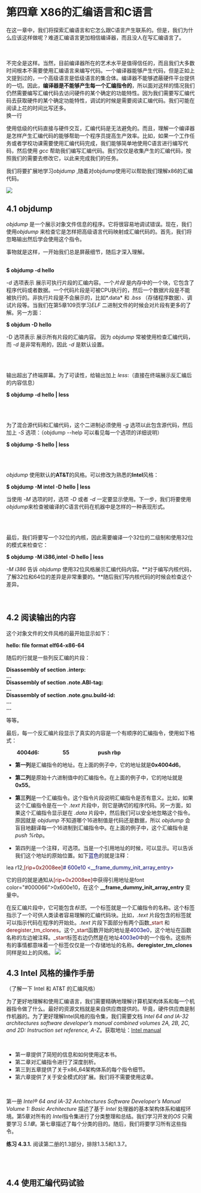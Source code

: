 # 第四章 X86的汇编语言和C语言




在这一章中，我们将探索汇编语言和它怎么跟C语言产生联系的。但是，我们为什么应该这样做呢？难道汇编语言更加相信编译器，而且没人在写汇编语言了。<br/><br/><br/>




不完全是这样。当然，目前编译器所在的艺术水平是值得信任的，而且我们大多数时间根本不需要使用汇编语言来编写代码。一个编译器能够产生代码，但是正如上文提到过的，一个高级语言是低级语言的集合体。编译器不能够遮蔽硬件平台提供的一切。因此，**编译器是不能够产生每一个汇编指令的**，所以面对这样的情况我们仍然需要编写汇编代码去访问硬件的某个确定的功能特性。因为我们需要写汇编代码去获取硬件的某个确定功能特性，调试的时候是需要阅读汇编代码。我们可能在阅读上花的时间比写还多。
<br/> 换一行





使用低级的代码直接与硬件交互，汇编代码是无法避免的。而且，理解一个编译器是怎样产生汇编代码的能够帮助一个程序员提高生产效率。比如，如果一个工作任务或者学校功课需要使用汇编代码完成，我们能够简单地使用C语言进行编写代码，然后使用 *gcc* 帮助我们编写汇编代码。我们仅仅是收集产生的汇编代码，按照我们的需要去修改它，以此来完成我们的任务。




我们将要扩展地学习*objdump* ,随着对objdump使用可以帮助我们理解x86的汇编代码。

![](https://upload-images.jianshu.io/upload_images/4377214-dd9ad68059da5405.png)




## 4.1 objdump




*objdump* 是一个展示对象文件信息的程序。它将很容易地调试错误。现在，我们使用*objdump* 来检查它是怎样把高级语言代码映射成汇编代码的。首先，我们将忽略输出然后学会使用这个指令。

事物就是这样，一开始我们总是屏蔽细节，随后才深入理解。
<br/><br/>



**$ objdump -d hello**




*-d* 选项表示   展示可执行片段的汇编内容。一个*片段* 是内存中的一个块，它包含了程序代码或者数据。一个代码片段是可被CPU执行的，然后一个数据片段是不能被执行的。非执行片段是不会展示的，比如*.data* 和 *.bss* （存储程序数据）、调试片段等。当我们在第5章109页学习*ELF* 二进制文件的时候会对片段有更多的了解。另一方面：



**$ objdum -D hello**



-D 选项表示   展示所有片段的汇编内容。 因为 *objdump* 常被使用检查汇编代码，而 *-d* 是非常有用的，因此 *-d* 是默认设置。

<br/><br/>




输出超出了终端屏幕。为了可读性，给输出加上 *less*:（直接在终端展示反汇编后的内容信息）

**$ objdump -d hello | less**

<br/><br/>


为了混合源代码和汇编代码，这个二进制必须使用 *-g* 选项以此包含源代码，然后加上 *-S* 选项：（objdump --help 可以看见每一个选项的详细说明）

**$ objdump -S hello | less**

<br/><br/>


*objdump* 使用默认的**AT&T**的风格。可以修改为熟悉的**Intel**风格：

**$ objdump -M intel -D hello | less**




当使用 *-M* 选项的时，选项 *-D* 或者 *-d* 一定要显示使用。下一步，我们将要使用 *objdump*来检查被编译的C语言代码在机器中是怎样的一种表现形式。

<br/><br/>


最后，我们将要写一个32位的内核，因此需要编译一个32位的二级制和使用32位的模式来检查它：

**$ objdump -M i386,intel -D hello | less**




*-M i386*  告诉 *objdump* 使用32位风格展示汇编代码内容。**对于编写内核代码，了解32位和64位的差异是非常重要的。**随后我们写内核代码的时候会检查这个差异。
<br/><br/><br/>




## 4.2 阅读输出的内容



这个对象文件的文件风格的最开始显示如下：



**hello: file format elf64-x86-64**



随后的行就是一些列反汇编的片段：

**Disassembly of section .interp:**<br/>
**...**<br/>
**Disassembly of section .note.ABI-tag:**<br/>
**...**<br/>
**Disassembly of section .note.gnu.build-id:**<br/>
**...**<br/>
**...**<br/>



等等。<br/>

最后，每一个反汇编片段显示了真实的内容是一个有顺序的汇编指令，使用如下格式：

&emsp;&emsp;**4004d6:      &emsp;&emsp;&emsp;&emsp;   55   &emsp;&emsp;&emsp;&emsp;&emsp;              push    rbp**



+ **第一列**是汇编指令的地址。在上面的例子中，它的地址就是**0x4004d6**。

+ **第二列**是原始十六进制值中的汇编指令。在上面的例子中，它的地址就是**0x55**。

+ **第三列**是一个汇编指令。这个指令片段说明汇编指令是否有意义。比如，如果这个汇编指令是在一个 *.text* 片段中，则它是确切的程序代码。另一方面，如果这个汇编指令显示是在 *.data* 片段中，然后我们可以安全地忽略这个指令。原因就是 *objdump* 不知道哪个16进制值是代码还是数据，所以 *objdump* 会盲目地翻译每一个16进制到汇编指令中。在上面的例子中，这个汇编指令是 *push %rbp*。
+ 第四列是一个注释，可选项。当是一个引用地址的时候，可以显示。可以告诉我们这个地址的原始位置。如下<font color="#000066">蓝色</font>的就是注释：


lea r12,<font color="#660000">[rip+0x2008ee]</font><font color="#000066"># 600e10 <__frame_dummy_init_array_entry></font>

它的目的就是通知从<font color="#660000">[rip+0x2008ee]</font>中获得引用地址是font color="#000066">0x600e10</font>，在这个 **__frame_dummy_init_array_entry** 变量中。




在反汇编片段中，它可能包含*标签*。一个标签就是一个汇编指令的名称。这个标签指示了一个可供人类读者容易理解的汇编代码块。比如，*.text* 片段包含的标签就可以指示代码在程序的开始处。*.text* 片段下面部分有两个函数<font color="#660000">_start</font> 和 <font color="#660000">deregister_tm_clones</font>。这个<font color="#660000">_start</font>函数开始的地址是<font color="#000066">4003e0</font>，这个地址在函数名称的左边被注释。<font color="#660000">_start</font>标签右边仍然是在地址<font color="#000066">4003e0</font>中的一个指令。这些所有的事情都意味着一个标签仅仅是一个存储地址的名称。**deregister_tm_clones** 同样是如上的风格。
![](https://upload-images.jianshu.io/upload_images/4377214-f20393d51021d5f3.png)





## 4.3 Intel 风格的操作手册




（了解一下 Intel 和 AT&T 的汇编风格）

为了更好地理解和使用汇编语言，我们需要精确地理解计算机架构体系和每一个机器指令做了什么。最好的资源文档就是来自供应商提供的。毕竟，硬件供应商是制作机器的。为了更好理解Intel风格的指令集，我们需要文档 *Intel 64 and IA-32 architectures software developer’s
manual combined volumes 2A, 2B, 2C, and 2D: Instruction set reference,
A-Z*。获取地址：[Intel manual]( https://software.intel.com/en-us/articles/intel-sdm)


<br/>

+ 第一章提供了简短的信息和如何使用这本书。
+ 第二章对汇编指令进行了深度剖析。
+ 第三到五章提供了关于x86_64架构体系的每个指令细节。
+ 第六章提供了关于安全模式的扩展。我们将不需要使用这章。



<br/>

第一册 *Intel® 64 and IA-32 Architectures Software Developer’s Manual Volume 1: Basic Architecture* 描述了基于 *Intel* 处理器的基本架构体系和编程环境。第5章对所有的 *Intel*指令集进行了分类整理和总结。我们学习开发的*OS* 只需要学习 *5.1章*。第七章描述了每个分类的目的。随后，我们将要学习所有这些指令。

**练习 4.3.1.** 阅读第二册的1.3部分，排除1.3.5和1.3.7。



<br/><br/>

## 4.4 使用汇编代码试验



